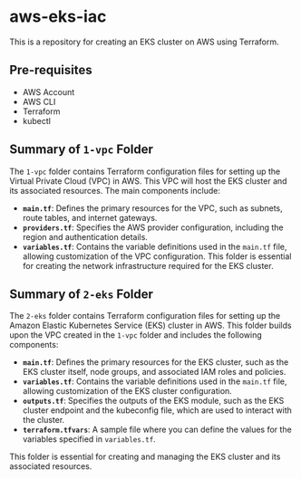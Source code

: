 # aws-eks-iac
This is a repository for creating an EKS cluster on AWS using Terraform.

## Pre-requisites
- AWS Account
- AWS CLI
- Terraform
- kubectl

## Summary of `1-vpc` Folder

The `1-vpc` folder contains Terraform configuration files for setting up the Virtual Private Cloud (VPC) in AWS. This VPC will host the EKS cluster and its associated resources. The main components include:

- **`main.tf`**: Defines the primary resources for the VPC, such as subnets, route tables, and internet gateways.
- **`providers.tf`**: Specifies the AWS provider configuration, including the region and authentication details.
- **`variables.tf`**: Contains the variable definitions used in the `main.tf` file, allowing customization of the VPC configuration.
This folder is essential for creating the network infrastructure required for the EKS cluster.

## Summary of `2-eks` Folder

The `2-eks` folder contains Terraform configuration files for setting up the Amazon Elastic Kubernetes Service (EKS) cluster in AWS. This folder builds upon the VPC created in the `1-vpc` folder and includes the following components:

- **`main.tf`**: Defines the primary resources for the EKS cluster, such as the EKS cluster itself, node groups, and associated IAM roles and policies.
- **`variables.tf`**: Contains the variable definitions used in the `main.tf` file, allowing customization of the EKS cluster configuration.
- **`outputs.tf`**: Specifies the outputs of the EKS module, such as the EKS cluster endpoint and the kubeconfig file, which are used to interact with the cluster.
- **`terraform.tfvars`**: A sample file where you can define the values for the variables specified in `variables.tf`.

This folder is essential for creating and managing the EKS cluster and its associated resources.